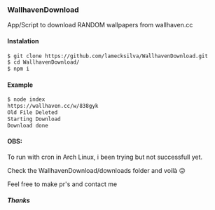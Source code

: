 ### WallhavenDownload

App/Script to download RANDOM wallpapers from wallhaven.cc

#### Instalation

```sh
$ git clone https://github.com/lamecksilva/WallhavenDownload.git
$ cd WallhavenDownload/
$ npm i
```

#### Example

```sh
$ node index
https://wallhaven.cc/w/838gyk
Old File Deleted
Starting Download
Download done
```

#### OBS:

To run with cron in Arch Linux, i been trying but not successfull yet.

Check the WallhavenDownload/downloads folder and voilà :stuck_out_tongue_winking_eye:

Feel free to make pr's and contact me

##### Thanks
